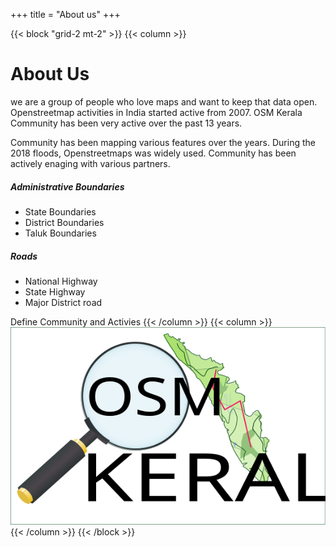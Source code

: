 +++
title = "About us"
+++


{{< block "grid-2 mt-2" >}}
{{< column >}}
# About Us
we are a group of people who love maps and want to keep that data open.
Openstreetmap activities in India started active from 2007.
OSM Kerala Community has been very active over the past 13 years.

Community has been mapping various features over the years.
During the 2018 floods, Openstreetmaps was widely used.
Community has been actively enaging with various partners.
<!-- 
## Partners
#### OSM India 
Our father and mother
#### Swathanthra Malayalam Computing 
Our elder brother, Thanks for all the hand holding.
#### Wikimedians of Kerala
Our twin sibling, Let's grow together

## Non commercial websites using Openstreetmap specific to Kerala
#### keralarescue.in
#### Covid19Kerala
#### Coronasafe network

## Past Collabrations

### IT Mission-Kerala Govt.
(OSM Kerala meeting in IT Mission for KSDI’s Mapathon Kerala project community consultation)
1. ![](1.jpg)
2. ![](2.jpg)

### Facebooks MapwithAI team
1. ![](3.png)
#### Few of them are below.
-->
##### Administrative Boundaries
* State Boundaries
* District Boundaries
* Taluk Boundaries

##### Roads
* National Highway
* State Highway
* Major District road

Define Community and Activies
{{< /column >}}
{{< column >}}
![diy](/images/osmkerala_logo.svg)
{{< /column >}}
{{< /block >}}

